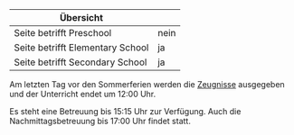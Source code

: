 | Übersicht | |
| --- | --- |
| Seite betrifft Preschool | nein |
| Seite betrifft Elementary School | ja |
| Seite betrifft Secondary School | ja |

Am letzten Tag vor den Sommerferien werden die [Zeugnisse](/ISB-Eltern-wiki/de/Leistungsbewertung_und_Zeugnisse "Leistungsbewertung und Zeugnisse") ausgegeben und der Unterricht endet um 12:00 Uhr.

Es steht eine Betreuung bis 15:15 Uhr zur Verfügung. Auch die Nachmittagsbetreuung bis 17:00 Uhr findet statt.

